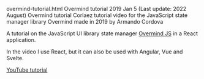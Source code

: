 overmind-tutorial.html
Overmind tutorial
2019 Jan 5 (Last update: 2022 August)
Overmind tutorial
Corlaez tutorial video for the JavaScript state manager library Overmind made in 2019 by Armando Cordova

A tutorial on the JavaScript UI library state manager [Overmind JS](https://overmindjs.org/) in a React application.

In the video I use React, but it can also be used with Angular, Vue and Svelte.

[YouTube tutorial](https://www.youtube.com/watch?v=pe1F0-A-e8U)
